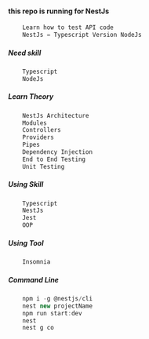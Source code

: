 #### this repo is running for NestJs
```js
    Learn how to test API code
    NestJs = Typescript Version NodeJs
```

##### Need skill

```js
    Typescript
    NodeJs
```

##### Learn Theory

```js
    NestJs Architecture
    Modules
    Controllers
    Providers
    Pipes
    Dependency Injection
    End to End Testing
    Unit Testing
```

##### Using Skill

```js
    Typescript
    NestJs
    Jest
    OOP
```
##### Using Tool

```js
    Insomnia
```

##### Command Line

```js
    npm i -g @nestjs/cli
    nest new projectName
    npm run start:dev
    nest
    nest g co
```
